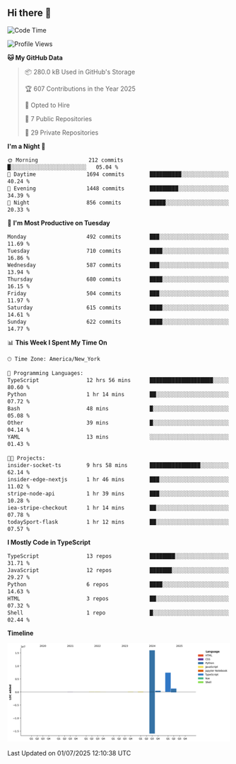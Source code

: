 ## Hi there 👋

<!--START_SECTION:waka-->
![Code Time](http://img.shields.io/badge/Code%20Time-368%20hrs%2035%20mins-blue)

![Profile Views](http://img.shields.io/badge/Profile%20Views-0-blue)

**🐱 My GitHub Data** 

> 📦 280.0 kB Used in GitHub's Storage 
 > 
> 🏆 607 Contributions in the Year 2025
 > 
> 💼 Opted to Hire
 > 
> 📜 7 Public Repositories 
 > 
> 🔑 29 Private Repositories 
 > 
**I'm a Night 🦉** 

```text
🌞 Morning                212 commits         █░░░░░░░░░░░░░░░░░░░░░░░░   05.04 % 
🌆 Daytime                1694 commits        ██████████░░░░░░░░░░░░░░░   40.24 % 
🌃 Evening                1448 commits        █████████░░░░░░░░░░░░░░░░   34.39 % 
🌙 Night                  856 commits         █████░░░░░░░░░░░░░░░░░░░░   20.33 % 
```
📅 **I'm Most Productive on Tuesday** 

```text
Monday                   492 commits         ███░░░░░░░░░░░░░░░░░░░░░░   11.69 % 
Tuesday                  710 commits         ████░░░░░░░░░░░░░░░░░░░░░   16.86 % 
Wednesday                587 commits         ███░░░░░░░░░░░░░░░░░░░░░░   13.94 % 
Thursday                 680 commits         ████░░░░░░░░░░░░░░░░░░░░░   16.15 % 
Friday                   504 commits         ███░░░░░░░░░░░░░░░░░░░░░░   11.97 % 
Saturday                 615 commits         ████░░░░░░░░░░░░░░░░░░░░░   14.61 % 
Sunday                   622 commits         ████░░░░░░░░░░░░░░░░░░░░░   14.77 % 
```


📊 **This Week I Spent My Time On** 

```text
🕑︎ Time Zone: America/New_York

💬 Programming Languages: 
TypeScript               12 hrs 56 mins      ████████████████████░░░░░   80.60 % 
Python                   1 hr 14 mins        ██░░░░░░░░░░░░░░░░░░░░░░░   07.72 % 
Bash                     48 mins             █░░░░░░░░░░░░░░░░░░░░░░░░   05.08 % 
Other                    39 mins             █░░░░░░░░░░░░░░░░░░░░░░░░   04.14 % 
YAML                     13 mins             ░░░░░░░░░░░░░░░░░░░░░░░░░   01.43 % 

🐱‍💻 Projects: 
insider-socket-ts        9 hrs 58 mins       ████████████████░░░░░░░░░   62.14 % 
insider-edge-nextjs      1 hr 46 mins        ███░░░░░░░░░░░░░░░░░░░░░░   11.02 % 
stripe-node-api          1 hr 39 mins        ███░░░░░░░░░░░░░░░░░░░░░░   10.28 % 
iea-stripe-checkout      1 hr 14 mins        ██░░░░░░░░░░░░░░░░░░░░░░░   07.78 % 
todaySport-flask         1 hr 12 mins        ██░░░░░░░░░░░░░░░░░░░░░░░   07.57 % 
```

**I Mostly Code in TypeScript** 

```text
TypeScript               13 repos            ████████░░░░░░░░░░░░░░░░░   31.71 % 
JavaScript               12 repos            ███████░░░░░░░░░░░░░░░░░░   29.27 % 
Python                   6 repos             ████░░░░░░░░░░░░░░░░░░░░░   14.63 % 
HTML                     3 repos             ██░░░░░░░░░░░░░░░░░░░░░░░   07.32 % 
Shell                    1 repo              █░░░░░░░░░░░░░░░░░░░░░░░░   02.44 % 
```



**Timeline**

![Lines of Code chart](https://raw.githubusercontent.com/dikshithvishnu/dikshithvishnu/main/assets/bar_graph.png)


 Last Updated on 01/07/2025 12:10:38 UTC
<!--END_SECTION:waka-->
